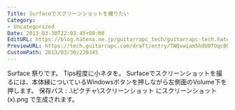 ```yaml
---
Title: Surfaceでスクリーンショットを撮りたい
Category:
- Uncategorized
Date: 2013-03-30T22:03:45+09:00
EditURL: https://blog.hatena.ne.jp/guitarrapc_tech/guitarrapc-tech.hatenablog.com/atom/entry/6802418398340497940
PreviewURL: https://tech.guitarrapc.com/draft/entry/TWQvwiam5hdU0TOqc0QOE2CJvhU
CustomPath: 2013/03/30/220345
---
```


<!--
Date: 2013-03-30T22:03:45+09:00
URL: https://tech.guitarrapc.com/entry/2013/03/30/220345
-->

Surface 祭りです。 Tips程度に小ネタを。 Surfaceでスクリーンショットを撮るには、本体縁についているWindowsボタンを押しながら左側面のVolume下を押します。 保存パス : .\ピクチャ\スクリーンショット にスクリーンショット (x).png で生成されます。

